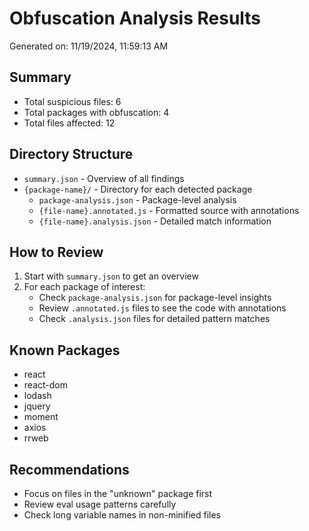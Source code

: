 
# Obfuscation Analysis Results

Generated on: 11/19/2024, 11:59:13 AM

## Summary
- Total suspicious files: 6
- Total packages with obfuscation: 4
- Total files affected: 12

## Directory Structure

- `summary.json` - Overview of all findings
- `{package-name}/` - Directory for each detected package
  - `package-analysis.json` - Package-level analysis
  - `{file-name}.annotated.js` - Formatted source with annotations
  - `{file-name}.analysis.json` - Detailed match information

## How to Review

1. Start with `summary.json` to get an overview
2. For each package of interest:
   - Check `package-analysis.json` for package-level insights
   - Review `.annotated.js` files to see the code with annotations
   - Check `.analysis.json` files for detailed pattern matches

## Known Packages

- react
- react-dom
- lodash
- jquery
- moment
- axios
- rrweb

## Recommendations

- Focus on files in the "unknown" package first
- Review eval usage patterns carefully
- Check long variable names in non-minified files
